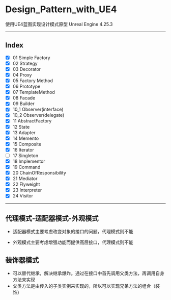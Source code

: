 # Design_Pattern_with_UE4
使用UE4蓝图实现设计模式原型
Unreal Engine 4.25.3

***

## Index

* [x] 01 Simple Factory
* [x] 02 Strategy
* [x] 03 Decorator
* [x] 04 Proxy
* [x] 05 Factory Method
* [x] 06 Prototype
* [x] 07 TemplateMethod
* [x] 08 Facade
* [x] 09 Builder
* [x] 10_1 Observer(interface)
* [x] 10_2 Observer(delegate)
* [x] 11 AbstractFactory
* [X] 12 State 
* [x] 13 Adapter
* [x] 14 Memento
* [x] 15 Composite
* [x] 16 Iterator
* [ ] 17 Singleton
* [x] 18 Implementor
* [x] 19 Command
* [x] 20 ChainOfResponsibility
* [x] 21 Mediator
* [x] 22 Flyweight 
* [x] 23 Interpreter
* [x] 24 Visitor

***
## 代理模式-适配器模式-外观模式
* 适配器模式主要考虑改变对象的接口的问题，代理模式则不能

* 外观模式主要考虑增强功能而提供高层接口，代理模式则不能

## 装饰器模式
* 可以替代继承，解决继承爆炸。通过在接口中首先调用父类方法，再调用自身方法来实现
* 父类方法是由传入的子类实例来实现的，所以可以实现兄弟方法的组合（装饰）



